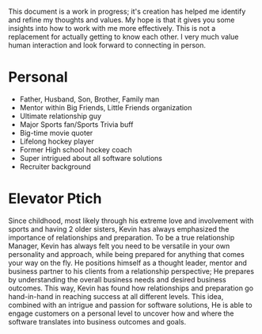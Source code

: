 This document is a work in progress; it's creation has helped me identify and refine my thoughts and values. My hope is that it gives you some insights into how to work with me more effectively. This is not a replacement for actually getting to know each other. I very much value human interaction and look forward to connecting in person.

# Personal

* Father, Husband, Son, Brother, Family man
* Mentor within Big Friends, Little Friends organization
* Ultimate relationship guy
* Major Sports fan/Sports Trivia buff
* Big-time movie quoter 
* Lifelong hockey player
* Former High school hockey coach
* Super intrigued about all software solutions 
* Recruiter background 


# Elevator Ptich

Since childhood, most likely through his extreme love and involvement with sports and having 2 older sisters, Kevin has always emphasized the importance of relationships and preparation.  To be a true relationship Manager, Kevin has always felt you need to be versatile in your own personality and approach, while being prepared for anything that comes your way on the fly. He positions himself as a thought leader, mentor and business partner to his clients from a relationship perspective; He prepares by understanding the overall business needs and desired business outcomes. This way, Kevin has found how relationships and preparation go hand-in-hand in reaching success at all different levels. This idea, combined with an intrigue and passion for software solutions, He is able to engage customers on a personal level to uncover how and where the software translates into business outcomes and goals.

